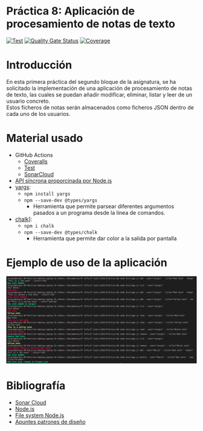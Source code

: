 # Práctica 8: Aplicación de procesamiento de notas de texto
[![Test](https://github.com/ULL-ESIT-INF-DSI-2021/ull-esit-inf-dsi-20-21-prct09-async-fs-process-sergiolbd/actions/workflows/node.js.yml/badge.svg?branch=master)](https://github.com/ULL-ESIT-INF-DSI-2021/ull-esit-inf-dsi-20-21-prct09-async-fs-process-sergiolbd/actions/workflows/node.js.yml)
[![Quality Gate Status](https://sonarcloud.io/api/project_badges/measure?project=ULL-ESIT-INF-DSI-2021_ull-esit-inf-dsi-20-21-prct08-filesystem-notes-app-sergiolbd&metric=alert_status)](https://sonarcloud.io/dashboard?id=ULL-ESIT-INF-DSI-2021_ull-esit-inf-dsi-20-21-prct08-filesystem-notes-app-sergiolbd)
[![Coverage](https://sonarcloud.io/api/project_badges/measure?project=ULL-ESIT-INF-DSI-2021_ull-esit-inf-dsi-20-21-prct08-filesystem-notes-app-sergiolbd&metric=coverage)](https://sonarcloud.io/dashboard?id=ULL-ESIT-INF-DSI-2021_ull-esit-inf-dsi-20-21-prct08-filesystem-notes-app-sergiolbd)

# Introducción
En esta primera práctica del segundo bloque de la asignatura, se ha solicitado la implementación de una aplicación de procesamiento de notas de texto, las cuales se puedan añadir modificar, eliminar, listar y leer de un usuario concreto.  
Estos ficheros de notas serán almacenados como ficheros JSON dentro de cada uno de los usuarios.  

# Material usado
* GitHub Actions
  * [Coveralls](https://sonarcloud.io/dashboard?id=ULL-ESIT-INF-DSI-2021_ull-esit-inf-dsi-20-21-prct08-filesystem-notes-app-sergiolbd)
  * [Test](https://github.com/ULL-ESIT-INF-DSI-2021/ull-esit-inf-dsi-20-21-prct08-filesystem-notes-app-sergiolbd/actions/workflows/node.js.yml)
  * [SonarCloud](https://sonarcloud.io/dashboard?id=ULL-ESIT-INF-DSI-2021_ull-esit-inf-dsi-20-21-prct08-filesystem-notes-app-sergiolbd)
* [API síncrona proporcinada por Node.js](https://nodejs.org/dist/latest-v15.x/docs/api/fs.html#fs_synchronous_api)
* [yargs](https://www.npmjs.com/package/yargs): 
  * `npm install yargs`
  * `npm --save-dev @types/yargs`
    * Herramienta que permite parsear diferentes argumentos pasados a un programa desde la línea de comandos.
* [chalk](https://www.npmjs.com/package/chalk)]:
  * `npm i chalk`
  * `npm --save-dev @types/chalk`
    * Herramienta que permite dar color a la salida por pantalla


# Ejemplo de uso de la aplicación  
![Ejemplo uso](media/EjemploUso.png)  

# Bibliografía
* [Sonar Cloud](https://sonarcloud.io/projects)
* [Node.js](https://nodejs.org/es/)
* [File system Node.js](https://nodejs.org/dist/latest-v16.x/docs/api/fs.html)
* [Apuntes patrones de diseño](https://ull-esit-inf-dsi-2021.github.io/typescript-theory/typescript-patterns.html#singleton)







